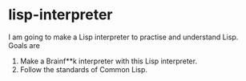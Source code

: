 # lisp-interpreter
I am going to make a Lisp interpreter to practise and understand Lisp.<br>
Goals are
1. Make a Brainf**k interpreter with this Lisp interpreter.
2. Follow the standards of Common Lisp.
